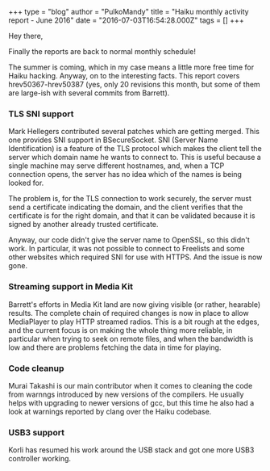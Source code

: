 +++
type = "blog"
author = "PulkoMandy"
title = "Haiku monthly activity report - June 2016"
date = "2016-07-03T16:54:28.000Z"
tags = []
+++

Hey there,
<p>
Finally the reports are back to normal monthly schedule!
<p>
The summer is coming, which in my case means a little more free time for Haiku hacking. Anyway, on to the interesting facts. This report covers hrev50367-hrev50387 (yes, only 20 revisions this month, but some of them are large-ish with several commits from Barrett).

<!--more-->

<h3>TLS SNI support</h3>
Mark Hellegers contributed several patches which are getting merged. This one provides SNI support in BSecureSocket. SNI (Server Name Identification) is a feature of the TLS protocol which makes the client tell the server which domain name he wants to connect to. This is useful because a single machine may serve different hostnames, and, when a TCP connection opens, the server has no idea which of the names is being looked for.
<p>
The problem is, for the TLS connection to work securely, the server must send a certificate indicating the domain, and the client verifies that the certificate is for the right domain, and that it can be validated because it is signed by another already trusted certificate.
<p>
Anyway, our code didn't give the server name to OpenSSL, so this didn't work. In particular, it was not possible to connect to Freelists and some other websites which required SNI for use with HTTPS. And the issue is now gone.
<h3>Streaming support in Media Kit</h3>
Barrett's efforts in Media Kit land are now giving visible (or rather, hearable) results. The complete chain of required changes is now in place to allow MediaPlayer to play HTTP streamed radios. This is a bit rough at the edges, and the current focus is on making the whole thing more reliable, in particular when trying to seek on remote files, and when the bandwidth is low and there are problems fetching the data in time for playing.
<h3>Code cleanup</h3>
Murai Takashi is our main contributor when it comes to cleaning the code from warnngs introduced by new versions of the compilers. He usually helps with upgrading to newer versions of gcc, but this time he also had a look at warnings reported by clang over the Haiku codebase.
<h3>USB3 support</h3>
Korli has resumed his work around the USB stack and got one more USB3 controller working.